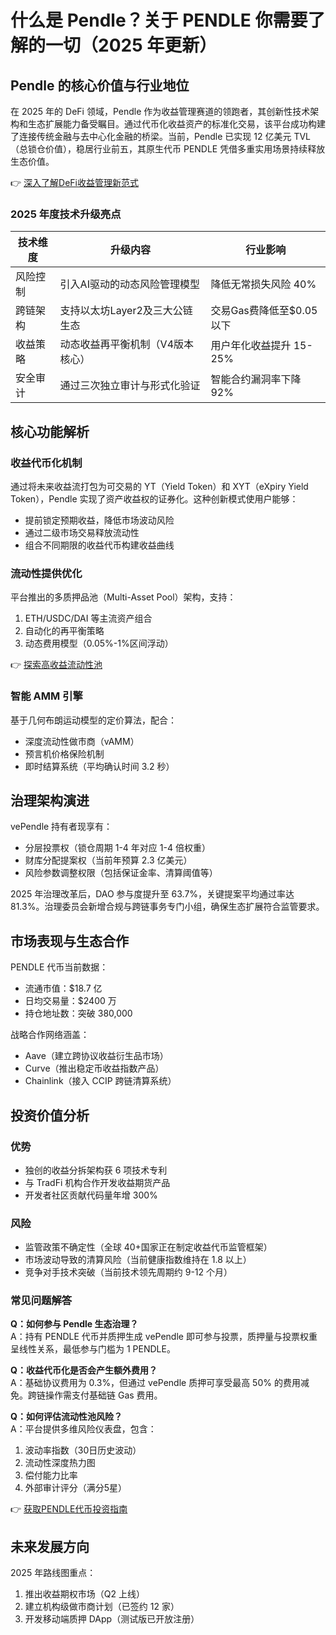 # 什么是 Pendle？关于 PENDLE 你需要了解的一切（2025 年更新）

## Pendle 的核心价值与行业地位

在 2025 年的 DeFi 领域，Pendle 作为收益管理赛道的领跑者，其创新性技术架构和生态扩展能力备受瞩目。通过代币化收益资产的标准化交易，该平台成功构建了连接传统金融与去中心化金融的桥梁。当前，Pendle 已实现 12 亿美元 TVL（总锁仓价值），稳居行业前五，其原生代币 PENDLE 凭借多重实用场景持续释放生态价值。

👉 [深入了解DeFi收益管理新范式](https://bit.ly/okx_welcome)

### 2025 年度技术升级亮点

| 技术维度        | 升级内容                          | 行业影响                  |
|-----------------|-----------------------------------|---------------------------|
| 风险控制        | 引入AI驱动的动态风险管理模型      | 降低无常损失风险 40%       |
| 跨链架构        | 支持以太坊Layer2及三大公链生态    | 交易Gas费降低至$0.05以下   |
| 收益策略        | 动态收益再平衡机制（V4版本核心）  | 用户年化收益提升 15-25%    |
| 安全审计        | 通过三次独立审计与形式化验证      | 智能合约漏洞率下降 92%     |

## 核心功能解析

### 收益代币化机制
通过将未来收益流打包为可交易的 YT（Yield Token）和 XYT（eXpiry Yield Token），Pendle 实现了资产收益权的证券化。这种创新模式使用户能够：
- 提前锁定预期收益，降低市场波动风险
- 通过二级市场交易释放流动性
- 组合不同期限的收益代币构建收益曲线

### 流动性提供优化
平台推出的多质押品池（Multi-Asset Pool）架构，支持：
1. ETH/USDC/DAI 等主流资产组合
2. 自动化的再平衡策略
3. 动态费用模型（0.05%-1%区间浮动）

👉 [探索高收益流动性池](https://bit.ly/okx_welcome)

### 智能 AMM 引擎
基于几何布朗运动模型的定价算法，配合：
- 深度流动性做市商（vAMM）
- 预言机价格保险机制
- 即时结算系统（平均确认时间 3.2 秒）

## 治理架构演进

vePendle 持有者现享有：
- 分层投票权（锁仓周期 1-4 年对应 1-4 倍权重）
- 财库分配提案权（当前年预算 2.3 亿美元）
- 风险参数调整权限（包括保证金率、清算阈值等）

2025 年治理改革后，DAO 参与度提升至 63.7%，关键提案平均通过率达 81.3%。治理委员会新增合规与跨链事务专门小组，确保生态扩展符合监管要求。

## 市场表现与生态合作

PENDLE 代币当前数据：
- 流通市值：$18.7 亿
- 日均交易量：$2400 万
- 持仓地址数：突破 380,000

战略合作网络涵盖：
- Aave（建立跨协议收益衍生品市场）
- Curve（推出稳定币收益指数产品）
- Chainlink（接入 CCIP 跨链清算系统）

## 投资价值分析

### 优势
- 独创的收益分拆架构获 6 项技术专利
- 与 TradFi 机构合作开发收益期货产品
- 开发者社区贡献代码量年增 300%

### 风险
- 监管政策不确定性（全球 40+国家正在制定收益代币监管框架）
- 市场波动导致的清算风险（当前健康指数维持在 1.8 以上）
- 竞争对手技术突破（当前技术领先周期约 9-12 个月）

### 常见问题解答

**Q：如何参与 Pendle 生态治理？**  
A：持有 PENDLE 代币并质押生成 vePendle 即可参与投票，质押量与投票权重呈线性关系，最低参与门槛为 1 PENDLE。

**Q：收益代币化是否会产生额外费用？**  
A：基础协议费用为 0.3%，但通过 vePendle 质押可享受最高 50% 的费用减免。跨链操作需支付基础链 Gas 费用。

**Q：如何评估流动性池风险？**  
A：平台提供多维风险仪表盘，包含：
1. 波动率指数（30日历史波动）
2. 流动性深度热力图
3. 偿付能力比率
4. 外部审计评分（满分5星）

👉 [获取PENDLE代币投资指南](https://bit.ly/okx_welcome)

## 未来发展方向

2025 年路线图重点：
1. 推出收益期权市场（Q2 上线）
2. 建立机构级做市商计划（已签约 12 家）
3. 开发移动端质押 DApp（测试版已开放注册）
